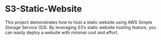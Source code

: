 # S3-Static-Website
This project demonstrates how to host a static website using AWS Simple Storage Service (S3). By leveraging S3’s static website hosting feature, you can easily deploy a website with minimal cost and effort.
